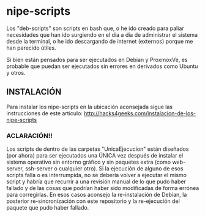 # nipe-scripts

Los "deb-scripts" son scripts en bash que, o he ido creado para paliar necesidades que han ido surgiendo en el dia a dia de administrar el sistema desde la terminal, o he ido descargando de internet (externos) porque me han parecido útiles.

Si bien están pensados para ser ejecutados en Debian y ProxmoxVe, es probable que puedan ser ejecutados sin errores en derivados como Ubuntu y otros.

## INSTALACIÓN

Para instalar los nipe-scripts en la ubicación aconsejada sigue las instrucciones de este artículo: http://hacks4geeks.com/instalacion-de-los-nipe-scripts

### ACLARACIÓN!!
Los scripts de dentro de las carpetas "UnicaEjecucion" están diseñados (por ahora) para ser ejecutados una ÚNICA vez después de instalar el sistema operativo sin entorno gráfico y sin paquetes extra (como web-server, ssh-server o cualquier otro). Si la ejecución de alguno de esos scripts falla o es interrumpida, no se debería volver a ejecutar el mismo script y habría que recurrir a una revisión manual de lo que pudo haber fallado y de las cosas que podrían haber sido modificadas de forma errónea para corregirlas. En esos casos aconsejo la re-instalación de Debian, la posterior re-sincronización con este repositorio y la re-ejecución del paquete que pudo haber fallado.
